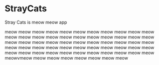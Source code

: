 # StrayCats
Stray Cats is meow meow app

meow meow meow meow meow meow meow meow meow meow meow meow meow meow meow meow meow meow meow meow meow meow meow meow meow meow meow meow meow meow meow meow meow meow meow meow meow meow meow meow meow meow meow meow meow meow meow meow meow meow meow meow meow meow meow meowvmeow meow meow meow meow meow meow meow
